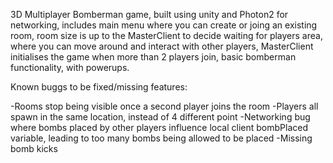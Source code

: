 3D Multiplayer Bomberman game, built using unity and Photon2 for networking, includes main menu where you can create or joing an existing
room, room size is up to the MasterClient to decide waiting for players area, where you can move around and interact with other players,
MasterClient initialises the game when more than 2 players join, basic bomberman functionality, with powerups.

Known buggs to be fixed/missing features:

-Rooms stop being visible once a second player joins the room
-Players all spawn in the same location, instead of 4 different point
-Networking bug where bombs placed by other players influence local client bombPlaced variable, leading to too many bombs being allowed to be placed
-Missing bomb kicks
